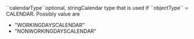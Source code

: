 <tr><td>``calendarType``</td><td>optional, string</td><td>Calendar type that is used if ``objectType`` = CALENDAR. Possibly value are 
<ul><li>"WORKINGDAYSCALENDAR"</li>
    <li>"NONWORKINGDAYSCALENDAR"</li></ul>
</td><td></td><td></td></tr>
